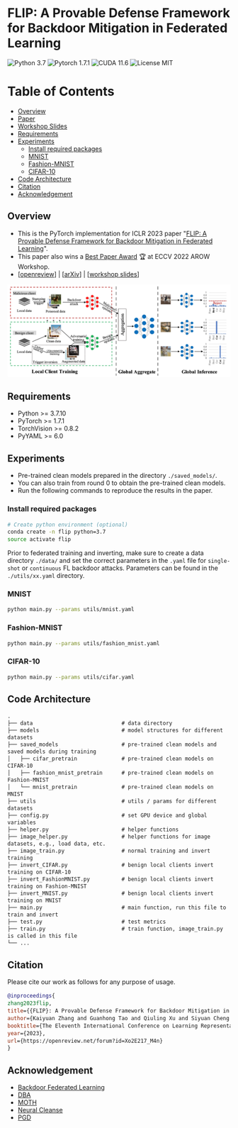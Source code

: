 # FLIP: A Provable Defense Framework for Backdoor Mitigation in Federated Learning
![Python 3.7](https://img.shields.io/badge/python-3.7-DodgerBlue.svg?style=plastic)
![Pytorch 1.7.1](https://img.shields.io/badge/pytorch-1.7.1-DodgerBlue.svg?style=plastic)
![CUDA 11.6](https://img.shields.io/badge/cuda-11.6-DodgerBlue.svg?style=plastic)
![License MIT](https://img.shields.io/badge/License-MIT-DodgerBlue.svg?style=plastic)

Table of Contents
=================
- [Overview](#Overview)
- [Paper](https://arxiv.org/pdf/2210.12873.pdf)
- [Workshop Slides](https://kaiyuanzhang.com/slides/FLIP_slides.pdf)
- [Requirements](#Requirements)
- [Experiments](#Experiments)
    - [Install required packages](#Install_required_packages)
    - [MNIST](#MNIST)
    - [Fashion-MNIST](#Fashion-MNIST)
    - [CIFAR-10](#CIFAR-10)
- [Code Architecture](#Code_Architecture)
- [Citation](#Citation)
- [Acknowledgement](#Acknowledgement)

## Overview
- This is the PyTorch implementation for ICLR 2023 paper "[FLIP: A Provable Defense Framework for Backdoor Mitigation in Federated Learning](https://arxiv.org/abs/2210.12873)".  
- This paper also wins a [Best Paper Award](https://eccv22-arow.github.io/) :trophy: at ECCV 2022 AROW Workshop.  
- \[[openreview](https://openreview.net/pdf?id=Xo2E217_M4n)\] | \[[arXiv](https://arxiv.org/pdf/2210.12873.pdf)\] | \[[workshop slides](https://kaiyuanzhang.com/slides/FLIP_slides.pdf)\]

<img src="FLIP_cover.jpg" width="900px"/>

## Requirements
- Python >= 3.7.10
- PyTorch >= 1.7.1
- TorchVision >= 0.8.2
- PyYAML >= 6.0

## Experiments  
- Pre-trained clean models prepared in the directory `./saved_models/`.
- You can also train from round 0 to obtain the pre-trained clean models.
- Run the following commands to reproduce the results in the paper.

### Install required packages
```bash
# Create python environment (optional)
conda create -n flip python=3.7
source activate flip
```

Prior to federated training and inverting, make sure to create a data directory `./data/` and set the correct parameters in the `.yaml` file for `single-shot` or `continuous` FL backdoor attacks. Parameters can be found in the `./utils/xx.yaml` directory.

### MNIST
```bash
python main.py --params utils/mnist.yaml
```

### Fashion-MNIST
```bash
python main.py --params utils/fashion_mnist.yaml
```

### CIFAR-10
```bash
python main.py --params utils/cifar.yaml
```


## Code Architecture  
    .
    ├── data                            # data directory
    ├── models                          # model structures for different datasets
    ├── saved_models                    # pre-trained clean models and saved models during training
    │   ├── cifar_pretrain              # pre-trained clean models on CIFAR-10
    │   ├── fashion_mnist_pretrain      # pre-trained clean models on Fashion-MNIST
    │   └── mnist_pretrain              # pre-trained clean models on MNIST
    ├── utils                           # utils / params for different datasets
    ├── config.py                       # set GPU device and global variables
    ├── helper.py                       # helper functions
    ├── image_helper.py                 # helper functions for image datasets, e.g., load data, etc.
    ├── image_train.py                  # normal training and invert training
    ├── invert_CIFAR.py                 # benign local clients invert training on CIFAR-10
    ├── invert_FashionMNIST.py          # benign local clients invert training on Fashion-MNIST
    ├── invert_MNIST.py                 # benign local clients invert training on MNIST
    ├── main.py                         # main function, run this file to train and invert
    ├── test.py                         # test metrics
    ├── train.py                        # train function, image_train.py is called in this file
    └── ...



## Citation
Please cite our work as follows for any purpose of usage.

```bibtex
@inproceedings{
zhang2023flip,
title={{FLIP}: A Provable Defense Framework for Backdoor Mitigation in Federated Learning},
author={Kaiyuan Zhang and Guanhong Tao and Qiuling Xu and Siyuan Cheng and Shengwei An and Yingqi Liu and Shiwei Feng and Guangyu Shen and Pin-Yu Chen and Shiqing Ma and Xiangyu Zhang},
booktitle={The Eleventh International Conference on Learning Representations },
year={2023},
url={https://openreview.net/forum?id=Xo2E217_M4n}
}
```

## Acknowledgement
- [Backdoor Federated Learning](https://github.com/ebagdasa/backdoor_federated_learning)
- [DBA](https://github.com/AI-secure/DBA)
- [MOTH](https://github.com/Gwinhen/MOTH)
- [Neural Cleanse](https://github.com/bolunwang/backdoor)
- [PGD](https://github.com/MadryLab/cifar10_challenge)
